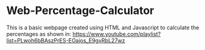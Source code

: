 # Web-Percentage-Calculator
This is a basic webpage created using HTML and Javascript to calculate the percentages as shown in: https://www.youtube.com/playlist?list=PLwoh6bBAszPrES-EOajos_E9gvRbL27wz
